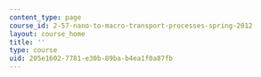 ```yaml
---
content_type: page
course_id: 2-57-nano-to-macro-transport-processes-spring-2012
layout: course_home
title: ''
type: course
uid: 205e1602-7781-e30b-89ba-b4ea1f0a87fb
---
```

